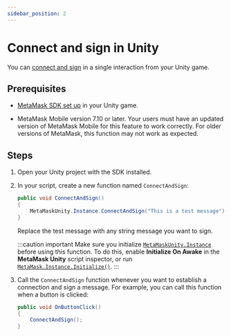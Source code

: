 ```yaml
---
sidebar_position: 2
---
```


# Connect and sign in Unity

You can [connect and sign](index.md) in a single interaction from your Unity game.

## Prerequisites

- [MetaMask SDK set up](../../connect/set-up-sdk/gaming/unity.md) in your Unity game.

- MetaMask Mobile version 7.10 or later.
  Your users must have an updated version of MetaMask Mobile for this feature to work correctly.
  For older versions of MetaMask, this function may not work as expected.

## Steps

1. Open your Unity project with the SDK installed.

2. In your script, create a new function named `ConnectAndSign`:

    ```csharp
    public void ConnectAndSign()
    {
        MetaMaskUnity.Instance.ConnectAndSign("This is a test message");
    }
    ```

    Replace the test message with any string message you want to sign.

    :::caution important
    Make sure you initialize [`MetaMaskUnity.Instance`](../../../reference/sdk-unity-api.md#instance)
    before using this function.
    To do this, enable **Initialize On Awake** in the **MetaMask Unity** script inspector, or run
    [`MetaMask.Instance.Initialize()`](../../../reference/sdk-unity-api.md#initialize).
    :::

3. Call the `ConnectAndSign` function whenever you want to establish a connection and sign a message.
   For example, you can call this function when a button is clicked:

   ```csharp
   public void OnButtonClick()
   {
       ConnectAndSign();
   }
   ```
